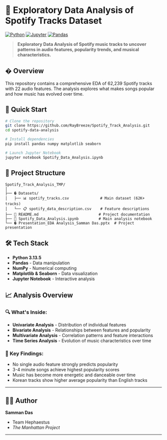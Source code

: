 # 🎵 Exploratory Data Analysis of Spotify Tracks Dataset

[![Python](https://img.shields.io/badge/Python-3.8+-blue.svg)](https://www.python.org)
[![Jupyter](https://img.shields.io/badge/Jupyter-Notebook-orange.svg)](https://jupyter.org)
[![Pandas](https://img.shields.io/badge/Pandas-Data%20Analysis-green.svg)](https://pandas.pydata.org)

> **Exploratory Data Analysis of Spotify music tracks to uncover patterns in audio features, popularity trends, and musical characteristics.**

## � Overview

This repository contains a comprehensive EDA of 62,239 Spotify tracks with 22 audio features. The analysis explores what makes songs popular and how music has evolved over time.

## 🚀 Quick Start

```bash
# Clone the repository
git clone https://github.com/RayBreeze/Spotify_Track_Analysis.git
cd spotify-data-analysis

# Install dependencies
pip install pandas numpy matplotlib seaborn

# Launch Jupyter Notebook
jupyter notebook Spotify_Data_Analysis.ipynb
```

## 📁 Project Structure

```
Spotify_Track_Analysis_TMP/
│
├── � Datasets/
│   ├── 📊 spotify_tracks.csv              # Main dataset (62K+ tracks)
│   └── 📋 spotify_data_description.csv    # Feature descriptions
├── 📄 README.md                           # Project documentation
├── 📓 Spotify_Data_Analysis.ipynb         # Main analysis notebook
└── � Presentation_EDA Analysis_Samman Das.pptx  # Project presentation
```

## 🛠️ Tech Stack

- **Python 3.13.5**
- **Pandas** - Data manipulation
- **NumPy** - Numerical computing
- **Matplotlib & Seaborn** - Data visualization
- **Jupyter Notebook** - Interactive analysis

## 📈 Analysis Overview

### 🔍 What's Inside:
- **Univariate Analysis** - Distribution of individual features
- **Bivariate Analysis** - Relationships between features and popularity
- **Multivariate Analysis** - Correlation patterns and feature interactions
- **Time Series Analysis** - Evolution of music characteristics over time

### 🎯 Key Findings:
- No single audio feature strongly predicts popularity
- 3-4 minute songs achieve highest popularity scores
- Music has become more energetic and danceable over time
- Korean tracks show higher average popularity than English tracks

---

## 👨‍💻 Author

**Samman Das**
- Team Hephaestus 
- *The Manhattan Project* 

---


